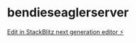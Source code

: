 # bendieseaglerserver

[Edit in StackBlitz next generation editor ⚡️](https://stackblitz.com/~/github.com/BendieGamer/bendieseaglerserver)